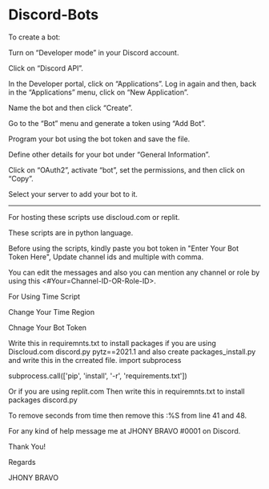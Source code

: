 # Discord-Bots

To create a bot:

Turn on “Developer mode” in your Discord account.

Click on “Discord API”.

In the Developer portal, click on “Applications”. Log in again and then, back in the “Applications” menu, click on “New Application”.

Name the bot and then click “Create”.

Go to the “Bot” menu and generate a token using “Add Bot”.

Program your bot using the bot token and save the file.

Define other details for your bot under “General Information”.

Click on “OAuth2”, activate “bot”, set the permissions, and then click on “Copy”.

Select your server to add your bot to it.

_________________________________________________________________________________________

For hosting these scripts use discloud.com or replit.

These scripts are in python language.

Before using the scripts, kindly paste you bot token in "Enter Your Bot Token Here", Update channel ids and multiple with comma.

You can edit the messages and also you can mention any channel or role by using this <#Your=Channel-ID-OR-Role-ID>.

For Using Time Script

Change Your Time Region

Chnage Your Bot Token

Write this in requiremnts.txt to install packages if you are using Discloud.com
discord.py
pytz==2021.1
and also create packages_install.py
and write this in the crreated file.
import subprocess

subprocess.call(['pip', 'install', '-r', 'requirements.txt'])

Or if you are using replit.com
Then write this in requiremnts.txt to install packages
discord.py

To remove seconds from time then remove this :%S from line 41 and 48.


For any kind of help message me at JHONY BRAVO #0001 on Discord.

Thank You!

Regards

JHONY BRAVO
